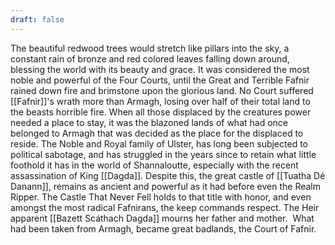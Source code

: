 ```yaml
---
draft: false
---
```

The beautiful redwood trees would stretch like pillars into the sky, a constant rain of bronze and red colored leaves falling down around, blessing the world with its beauty and grace. It was considered the most noble and powerful of the Four Courts, until the Great and Terrible Fafnir rained down fire and brimstone upon the glorious land. No Court suffered [[Fafnir]]'s wrath more than Armagh, losing over half of their total land to the beasts horrible fire. When all those displaced by the creatures power needed a place to stay, it was the blazoned lands of what had once belonged to Armagh that was decided as the place for the displaced to reside. The Noble and Royal family of Ulster, has long been subjected to political sabotage, and has struggled in the years since to retain what little foothold it has in the world of Shannaloutte, especially with the recent assassination of King [[Dagda]]. Despite this, the great castle of [[Tuatha Dé Danann]], remains as ancient and powerful as it had before even the Realm Ripper. The Castle That Never Fell holds to that title with honor, and even amongst the most radical Fafnirans, the keep commands respect. The Heir apparent [[Bazett Scáthach Dagda]] mourns her father and mother.  What had been taken from Armagh, became great badlands, the Court of Fafnir.